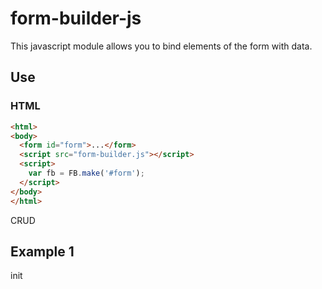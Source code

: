 # form-builder-js
This javascript module allows you to bind elements of the form with data.

## Use
### HTML
```HTML
<html>
<body>
  <form id="form">...</form>
  <script src="form-builder.js"></script>
  <script>
    var fb = FB.make('#form');
  </script>
</body>
</html>
```


CRUD
## Example 1
init
